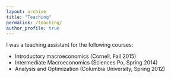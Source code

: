```yaml
---
layout: archive
title: "Teaching"
permalink: /teaching/
author_profile: true
---
```



I was a teaching assistant for the following courses: 

* Introductory macroeconomics (Cornell, Fall 2015)
* Intermediate Macroeconomics (Sciences Po, Spring 2014)
* Analysis and Optimization (Columbia University, Spring 2012)